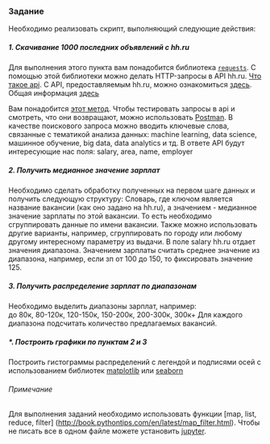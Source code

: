 ### Задание

Необходимо реализовать скрипт, выполняющий следующие действия:

##### 1. Скачивание 1000 последних объявлений с hh.ru
Для выполнения этого пункта вам понадобится библиотека [`requests`](http://docs.python-requests.org/en/master/).
С помощью этой библиотеки можно делать HTTP-запросы в API hh.ru.
[Что такое api](https://ru.wikipedia.org/wiki/API).
С API, предоставляемым hh.ru, можно ознакомиться [здесь](https://dev.hh.ru/?utm_source=hh_ru&utm_medium=main&utm_campaign=niz).
Общая информация [здесь](https://github.com/hhru/api/blob/master/docs/general.md)

Вам понадобится [этот метод](https://github.com/hhru/api/blob/master/docs/vacancies.md#search).
Чтобы тестировать запросы в api и смотреть, что они возвращают, можно использовать [Postman](https://www.getpostman.com).
В качестве поискового запроса можно вводить ключевые слова, связанные с тематикой анализа данных: machine learning, data science, машинное обучение, big data, data analytics и тд.
В ответе API будут интересующие нас поля: salary, area, name, employer

##### 2. Получить медианное значение зарплат
Необходимо сделать обработку полученных на первом шаге данных и получить следующую структуру:
Словарь, где ключом является название вакансии (как оно задано на hh.ru), а значением - медианное значение зарплаты по этой вакансии.
То есть необходимо сгруппировать данные по имени вакансии. Также можно использовать другие варианты, например, сгруппировать по городу или любому другому интересному параметру из выдачи.
В поле salary hh.ru отдает значения диапазона. Значением зарплаты считать среднее значение из диапазона, например, если зп от 100 до 150, то фиксировать значение 125.

##### 3. Получить распределение зарплат по диапазонам
Необходимо выделить диапазоны зарплат, например:   
до 80к, 80-120к, 120-150к, 150-200к, 200-300к, 300к+
Для каждого диапазона подсчитать количество предлагаемых вакансий.

##### *. Построить графики по пунктам 2 и 3
Построить гистограммы распределений с легендой и подписями осей с использованием библиотек
[matplotlib](https://matplotlib.org/) или [seaborn](https://seaborn.pydata.org/)

###### Примечание
Для выполнения заданий необходимо использовать функции [map, list, reduce, filter] (http://book.pythontips.com/en/latest/map_filter.html).
Чтобы не писать все в одном файле можете установить [jupyter](http://jupyter.org).
